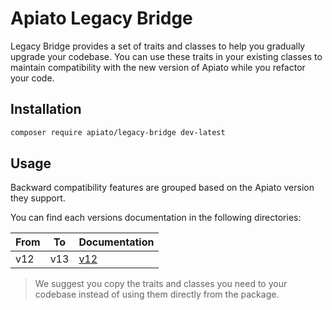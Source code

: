 [//]: # (<p align="center">)
[//]: # (   <a href="https://github.com/apiato/legacy-bridge/actions/workflows/tests.yaml">)
[//]: # (      <img src="https://img.shields.io/github/actions/workflow/status/apiato/legacy-bridge/tests.yaml?label=tests" alt="tests status">)
[//]: # (   </a>)
[//]: # (   <a href="https://codecov.io/gh/apiato/legacy-bridge">)
[//]: # (      <img src="https://img.shields.io/codecov/c/github/apiato/legacy-bridge?token=c6e0b5g9GH" alt="code coverage"/>)
[//]: # (   </a>)
[//]: # (   <br>)
[//]: # (</p>)

# Apiato Legacy Bridge
Legacy Bridge provides a set of traits and classes to help you gradually upgrade your codebase.
You can use these traits in your existing classes
to maintain compatibility with the new version of Apiato while you refactor your code.

## Installation

```bash
composer require apiato/legacy-bridge dev-latest
```

## Usage
Backward compatibility features are grouped based on the Apiato version they support.

You can find each versions documentation in the following directories:

| From | To  | Documentation            |
|------|-----|--------------------------|
| v12  | v13 | [v12](src/v12/readme.md) |

> We suggest you copy the traits and classes you need to your codebase instead of using them directly from the package.
